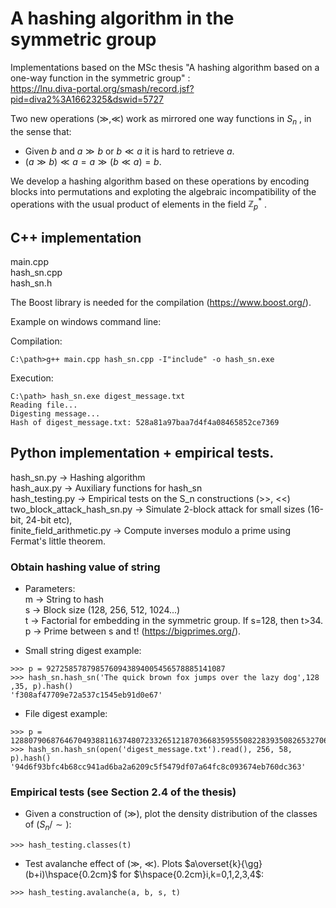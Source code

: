 # A hashing algorithm in the symmetric group

Implementations based on the MSc thesis "A hashing algorithm based on a one-way function in the symmetric group" :      
https://lnu.diva-portal.org/smash/record.jsf?pid=diva2%3A1662325&dswid=5727

Two new operations $(\gg, \ll)$ work as mirrored one way functions in $S_n$ , in the sense that:  
  - Given $b$ and $a\gg b$ or $b\ll a$ it is hard to retrieve $a$.  
  - $(a\gg b)\ll a = a\gg(b\ll a) = b$.

We develop a hashing algorithm based on these operations by encoding blocks into permutations and exploting the algebraic incompatibility of the operations with the usual product of elements in the field $\mathbb Z_p^*$ .

## C++ implementation
  
  main.cpp  
  hash_sn.cpp  
  hash_sn.h  
  
  The Boost library is needed for the compilation (https://www.boost.org/).
  
  Example on windows command line:  
  
  Compilation: 
  
  ```
  C:\path>g++ main.cpp hash_sn.cpp -I"include" -o hash_sn.exe  
  ```
  Execution:  
  
  ```
  C:\path> hash_sn.exe digest_message.txt  
  Reading file...  
  Digesting message...  
  Hash of digest_message.txt: 528a81a97baa7d4f4a08465852ce7369  
  ``` 
  
## Python implementation + empirical tests.
  
  hash_sn.py                  -> Hashing algorithm    
  hash_aux.py                 -> Auxiliary functions for hash_sn  
  hash_testing.py             -> Empirical tests on the S_n constructions (>>, <<)  
  two_block_attack_hash_sn.py -> Simulate 2-block attack for small sizes (16-bit, 24-bit etc),  
  finite_field_arithmetic.py  -> Compute inverses modulo a prime using Fermat's little theorem.  
  
### Obtain hashing value of string
  - Parameters:  
  m -> String to hash  
  s -> Block size (128, 256, 512, 1024...)  
  t -> Factorial for embedding in the symmetric group. If s=128, then t>34.  
  p -> Prime between s and t! (https://bigprimes.org/).  

  - Small string digest example:  
  ```
  >>> p = 9272585787985760943894005456578885141087
  >>> hash_sn.hash_sn('The quick brown fox jumps over the lazy dog',128 ,35, p).hash()
  'f308af47709e72a537c1545eb91d0e67'
  ```
  - File digest example:
  ```
  >>> p = 1288079068764670493881163748072332651218703668359555082283935082653270651535749
  >>> hash_sn.hash_sn(open('digest_message.txt').read(), 256, 58, p).hash()
  '94d6f93bfc4b68cc941ad6ba2a6209c5f5479df07a64fc8c093674eb760dc363'
  ```
### Empirical tests (see Section 2.4 of the thesis)
  
- Given a construction of ($\gg$), plot the density distribution of the classes of $\big(S_n\big/\sim\big)$:
```
>>> hash_testing.classes(t)
```
- Test avalanche effect of ($\gg$, $\ll$). Plots $a\overset{k}{\gg}(b+i)\hspace{0.2cm}$ for $\hspace{0.2cm}i,k=0,1,2,3,4$:  

```
>>> hash_testing.avalanche(a, b, s, t)
```
